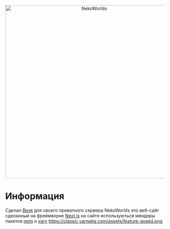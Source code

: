 <div align="center">
	<p>
		<a href="https://nekocorp.gq"><img src="https://i.ibb.co/BzV3rmv/2.png" width="546" alt="NekoWorlds" /></a>
	<p>
</div>

# Информация

Сделал [Визя](https://t.me/wesleezz) для своего приватного сервера NekoWorlds это веб-сайт сделанный на фреймворке [Next.js](https://nextjs.org) на сайте используються мендеры пакетов [npm](https://www.npmjs.com/) и [yarn](https://classic.yarnpkg.com) https://classic.yarnpkg.com/assets/feature-speed.png
